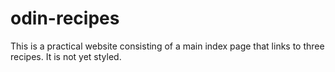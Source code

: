 # odin-recipes
This is a practical website consisting of a main index page that links to three recipes. It is not yet styled.
